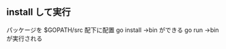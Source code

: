 ## install して実行
パッケージを $GOPATH/src 配下に配置
go install <package>
 →bin ができる
go run <package>
 →bin が実行される
